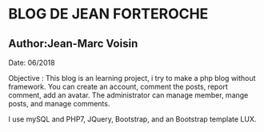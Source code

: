 BLOG DE JEAN FORTEROCHE
=======================

Author:Jean-Marc Voisin
-----------------------

Date: 06/2018

Objective : This blog is an learning project, i try to make a php blog without framework. You can create an account, comment the posts, report comment, add an avatar. The administrator can manage member, mange posts, and manage comments.

I use mySQL and PHP7, JQuery, Bootstrap, and an Bootstrap template LUX.